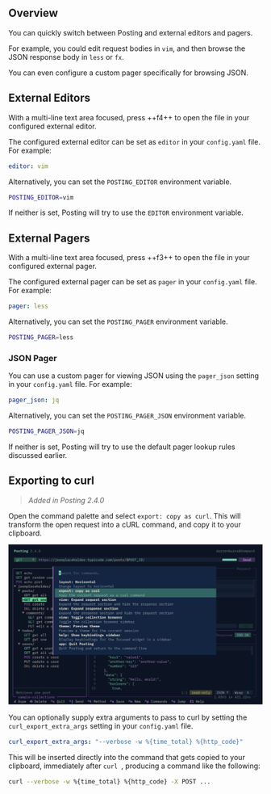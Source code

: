 ## Overview

You can quickly switch between Posting and external editors and pagers.

For example, you could edit request bodies in `vim`, and then browse the JSON response body in `less` or `fx`.

You can even configure a custom pager specifically for browsing JSON.

## External Editors

With a multi-line text area focused, press ++f4++ to open the file in your
configured external editor.

The configured external editor can be set as `editor` in your `config.yaml`
file.
For example:

```yaml title="config.yaml"
editor: vim
```

Alternatively, you can set the `POSTING_EDITOR` environment variable.

```bash
POSTING_EDITOR=vim
```

If neither is set, Posting will try to use the `EDITOR` environment variable.

## External Pagers

With a multi-line text area focused, press ++f3++ to open the file in your
configured external pager.

The configured external pager can be set as `pager` in your `config.yaml`
file.
For example:

```yaml title="config.yaml"
pager: less
```

Alternatively, you can set the `POSTING_PAGER` environment variable.

```bash
POSTING_PAGER=less
```

### JSON Pager

You can use a custom pager for viewing JSON using the `pager_json` setting in
your `config.yaml` file.
For example:

```yaml title="config.yaml"
pager_json: jq
```

Alternatively, you can set the `POSTING_PAGER_JSON` environment variable.

```bash
POSTING_PAGER_JSON=jq
```

If neither is set, Posting will try to use the default pager lookup rules discussed earlier.

## Exporting to curl

> *Added in Posting 2.4.0*

Open the command palette and select `export: copy as curl`.
This will transform the open request into a cURL command, and copy it to your clipboard.

![Screenshot of command palette with the export: copy as curl option](../assets/curl-export.png)

You can optionally supply extra arguments to pass to curl by setting the `curl_export_extra_args` setting in your `config.yaml` file.

```yaml title="config.yaml"
curl_export_extra_args: "--verbose -w %{time_total} %{http_code}"
```

This will be inserted directly into the command that gets copied to your clipboard, immediately after `curl `,
producing a command like the following:

```bash
curl --verbose -w %{time_total} %{http_code} -X POST ...
```

